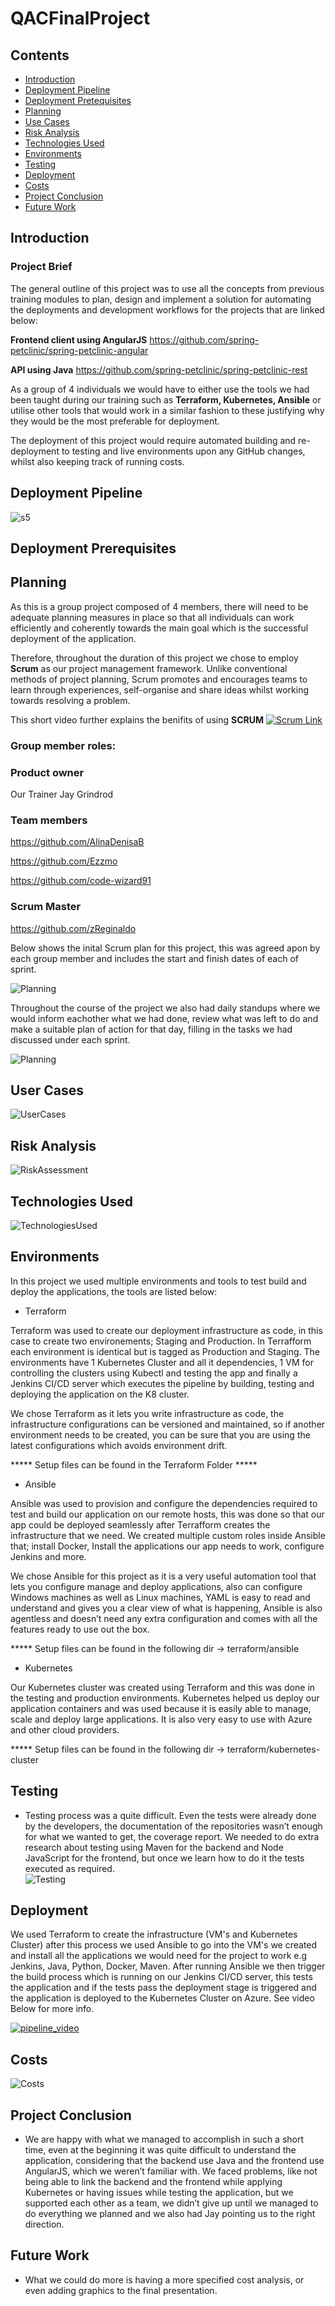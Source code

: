 # QACFinalProject

## Contents 
* [Introduction](#Introduction) 
* [Deployment Pipeline](#pipeline) 
* [Deployment Pretequisites](#prerequisites)
* [Planning](#planning)
* [Use Cases](#UserCases)
* [Risk Analysis](#Risk) 
* [Technologies Used](#Technology) 
* [Environments ](#Environments)
* [Testing](#Testing)
* [Deployment](#Deployment)
* [Costs](#Costs) 
* [Project Conclusion](#Conclusion) 
* [Future Work](#FutureWork) 


<a name="Introduction"></a>
## Introduction 
### Project Brief
The general outline of this project was to use all the concepts from previous training modules to plan, design and implement a solution for automating the deployments and development workflows for the projects that are linked below: 
 
**Frontend client using AngularJS** https://github.com/spring-petclinic/spring-petclinic-angular
 
 **API using Java** https://github.com/spring-petclinic/spring-petclinic-rest
 

 
As a group of 4 individuals we would have to either use the tools we had been taught during our training such as **Terraform, Kubernetes, Ansible** or utilise other tools that would work in a similar fashion to these justifying why they would be the most preferable for deployment. 

The deployment of this project would require automated building and re-deployment to testing and live environments upon any GitHub changes, whilst also keeping track of running costs.   

<a name="pipeline"></a>
## Deployment Pipeline
![s5](/Documentation/Pipeline.jpg)

<a name="prerequisites"></a>
## Deployment Prerequisites

<a name="planning"></a>
## Planning

As this is a group project composed of 4 members, there will need to be adequate planning measures in place so that all individuals can work efficiently and coherently towards the main goal which is the successful deployment of the application.  

Therefore, throughout the duration of this project we chose to employ **Scrum** as our project management framework. Unlike conventional methods of project planning, Scrum promotes and encourages teams to learn through experiences, self-organise and share ideas whilst working towards resolving a problem.

This short video further explains the benifits of using **SCRUM**
[![Scrum Link](https://github.com/zReginaldo/MySQLdb/blob/master/Document/youtube-logo-png-46031.png)](https://www.youtube.com/watch?v=2Vt7Ik8Ublw) 

### Group member roles: 

### Product owner 
Our Trainer Jay Grindrod 

### Team members
https://github.com/AlinaDenisaB

https://github.com/Ezzmo

https://github.com/code-wizard91

### Scrum Master 
 https://github.com/zReginaldo

Below shows the inital Scrum plan for this project, this was agreed apon by each group member and includes the start and finish dates of each of sprint. 

![Planning](https://github.com/Ezzmo/Petclinic/blob/master/Documentation/Scrum%20Sprints.PNG)

Throughout the course of the project we also had daily standups where we would inform eachother what we had done, review what was left to do and make a suitable plan of action for that day, filling in the tasks we had discussed under each sprint. 

![Planning](https://github.com/Ezzmo/Petclinic/blob/master/Documentation/Trello-Like-Planning.PNG)

<a name="UserCases"></a>
## User Cases
![UserCases](https://github.com/Ezzmo/Petclinic/blob/master/Documentation/UserStories.PNG)

<a name="Risk"></a>
## Risk Analysis
![RiskAssessment](https://github.com/Ezzmo/Petclinic/blob/develop/Documentation/RiskAssessment.PNG)


<a name="Technology"></a>
## Technologies Used
![TechnologiesUsed](https://github.com/Ezzmo/Petclinic/blob/develop/Documentation/TechnologiesUsed.png)

<a name="Environments"></a>
## Environments
In this project we used multiple environments and tools to test build and deploy the applications, the tools are listed below:

- Terraform

Terraform was used to create our deployment infrastructure as code, in this case to create two environements; Staging and Production. In Terrafform each environment is identical but is tagged as Production and Staging. The environments have 1 Kubernetes Cluster and all it dependencies, 1 VM for controlling the clusters using Kubectl and testing the app and finally a Jenkins CI/CD server which executes the pipeline by building, testing and deploying the application on the K8 cluster.

We chose Terraform as it lets you write infrastructure as code, the infrastructure configurations can be versioned and maintained, so if another environment needs to be created, you can be sure that you are using the latest configurations which avoids environment drift.

 ***** Setup files can be found in the Terraform Folder *****

- Ansible

Ansible was used to provision and configure the dependencies required to test and build our application on our remote hosts, this was done so that our app could be deployed seamlessly after Terrafform creates the infrastructure that we need. We created multiple custom roles inside Ansible that; install Docker, Install the applications our app needs to work, configure Jenkins and more.

We chose Ansible for this project as it is a very useful automation tool that lets you configure manage and deploy applications, also can configure Windows machines as well as Linux machines, YAML is easy to read and understand and gives you a clear view of what is happening, Ansible is also agentless and doesn’t need any extra configuration and comes with all the features ready to use out the box.


***** Setup files can be found in the following dir -> terraform/ansible

- Kubernetes

Our Kubernetes cluster was created using Terraform and this was done in the testing and production environments. Kubernetes helped us deploy our application containers and was used because it is easily able to manage, scale and deploy large applications. It is also very easy to use with Azure and other cloud providers. 

***** Setup files can be found in the following dir -> terraform/kubernetes-cluster

<a name="Testing"></a>
## Testing
* Testing process was a quite difficult. Even the tests were already done by the developers, the documentation of the repositories wasn’t enough for what we wanted to get, the coverage report. We needed to do extra research about testing using Maven for the backend and Node JavaScript for the frontend, but once we learn how to do it the tests executed as required.  
![Testing](https://github.com/Ezzmo/Petclinic/blob/master/Documentation/Testing.PNG)

<a name="Deployment"></a>
## Deployment

We used Terraform to create the infrastructure (VM's and Kubernetes Cluster) after this process we used Ansible to go into the VM's we  created and install all the applications we would need for the project to work e.g Jenkins, Java, Python, Docker, Maven. After running Ansible we then trigger the build process which is running on our Jenkins CI/CD server, this tests the application and if the tests pass the deployment stage is triggered and the application is deployed to the Kubernetes Cluster on Azure. See video Below for more info.

[![pipeline_video](/Documentation/video.jpg)](https://youtu.be/NbPw3a7791U)


<a name="Costs"></a>
## Costs
![Costs](https://github.com/Ezzmo/Petclinic/blob/develop/Documentation/Costs.PNG)


<a name="Conclusion"></a>
## Project Conclusion
* We are happy with what we managed to accomplish in such a short time, even at the beginning it was quite difficult to understand the application, considering that the backend use Java and the frontend use AngularJS, which we weren’t familiar with. We faced problems, like not being able to link the backend and the frontend while applying Kubernetes or having issues while testing the application, but we supported each other as a team, we didn’t give up until we managed to do everything we planned and we also had Jay pointing us to the right direction.

<a name="FutureWork"></a>
## Future Work
* What we could do more is having a more specified cost analysis, or even adding graphics to the final presentation. 
